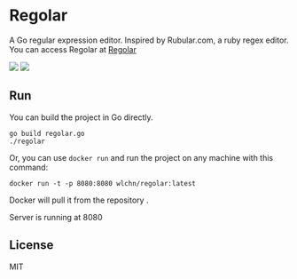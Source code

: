 # Regolar
A Go regular expression editor. Inspired by Rubular.com, a ruby regex editor. You can access Regolar at <a href="https://regolar.wanglei.io/" target="_blank">Regolar</a>

<img src="./demo1.png">
<img src="./demo2.png">

## Run
You can build the project in Go directly.
``` shell
go build regolar.go
./regolar
```
Or, you can use `docker run` and run the project on any machine with this command:
``` shell
docker run -t -p 8080:8080 wlchn/regolar:latest
```
Docker will pull it from the repository .

Server is running at 8080

## License
MIT
